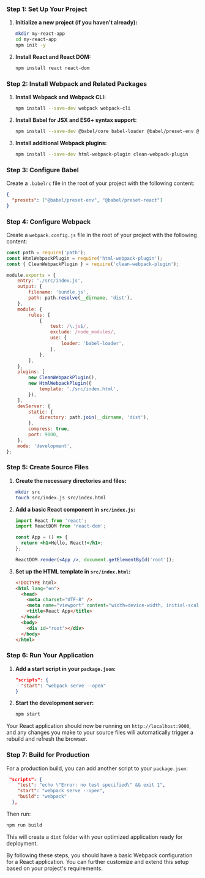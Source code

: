 ### Step 1: Set Up Your Project

1. **Initialize a new project (if you haven't already):**
    
    ```bash
    mkdir my-react-app
    cd my-react-app
    npm init -y
    
    ```
    
2. **Install React and React DOM:**
    
    ```bash
    npm install react react-dom
    
    ```
    

### Step 2: Install Webpack and Related Packages

1. **Install Webpack and Webpack CLI:**
    
    ```bash
    npm install --save-dev webpack webpack-cli
    
    ```
    
2. **Install Babel for JSX and ES6+ syntax support:**
    
    ```bash
    npm install --save-dev @babel/core babel-loader @babel/preset-env @babel/preset-react
    
    ```
    
3. **Install additional Webpack plugins:**
    
    ```bash
    npm install --save-dev html-webpack-plugin clean-webpack-plugin
    
    ```
    

### Step 3: Configure Babel

Create a `.babelrc` file in the root of your project with the following content:

```json
{
  "presets": ["@babel/preset-env", "@babel/preset-react"]
}

```

### Step 4: Configure Webpack

Create a `webpack.config.js` file in the root of your project with the following content:

```jsx
const path = require('path');
const HtmlWebpackPlugin = require('html-webpack-plugin');
const { CleanWebpackPlugin } = require('clean-webpack-plugin');

module.exports = {
    entry: './src/index.js',
    output: {
        filename: 'bundle.js',
        path: path.resolve(__dirname, 'dist'),
    },
    module: {
        rules: [
            {
                test: /\.js$/,
                exclude: /node_modules/,
                use: {
                    loader: 'babel-loader',
                },
            },
        ],
    },
    plugins: [
        new CleanWebpackPlugin(),
        new HtmlWebpackPlugin({
            template: './src/index.html',
        }),
    ],
    devServer: {
        static: {
            directory: path.join(__dirname, 'dist'),
        },
        compress: true,
        port: 9000,
    },
    mode: 'development',
};

```

### Step 5: Create Source Files

1. **Create the necessary directories and files:**
    
    ```bash
    mkdir src
    touch src/index.js src/index.html
    
    ```
    
2. **Add a basic React component in `src/index.js`:**
    
    ```jsx
    import React from 'react';
    import ReactDOM from 'react-dom';
    
    const App = () => {
      return <h1>Hello, React!</h1>;
    };
    
    ReactDOM.render(<App />, document.getElementById('root'));
    
    ```
    
3. **Set up the HTML template in `src/index.html`:**
    
    ```html
    <!DOCTYPE html>
    <html lang="en">
      <head>
        <meta charset="UTF-8" />
        <meta name="viewport" content="width=device-width, initial-scale=1.0" />
        <title>React App</title>
      </head>
      <body>
        <div id="root"></div>
      </body>
    </html>
    
    ```
    

### Step 6: Run Your Application

1. **Add a start script in your `package.json`:**
    
    ```json
    "scripts": {
      "start": "webpack serve --open"
    }
    
    ```
    
2. **Start the development server:**
    
    ```bash
    npm start
    
    ```
    

Your React application should now be running on `http://localhost:9000`, and any changes you make to your source files will automatically trigger a rebuild and refresh the browser.

### Step 7: Build for Production

For a production build, you can add another script to your `package.json`:

```json
 "scripts": {
    "test": "echo \"Error: no test specified\" && exit 1",
    "start": "webpack serve --open",
    "build": "webpack"
  },

```

Then run:

```bash
npm run build

```

This will create a `dist` folder with your optimized application ready for deployment.

By following these steps, you should have a basic Webpack configuration for a React application. You can further customize and extend this setup based on your project's requirements.